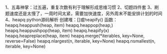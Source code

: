 1、五毒神掌：过五遍，重复次数有利于理解形成思维习惯
2、切题四件套
3、刷题速度还是太慢了，一周时间太紧，需要加快速度，另外周末不能安排计划的时间
4、heapq python源码解析
创建堆：[]或heapify()
函数：
    heapq.heappush(heap, item)
    heapq.heappop(heap,)    
    heapq.heappushpop(heap, item)
    heapq.heapify(x)
    heapq.heapreplace(heap, item)
    heapq.merge(*iterables, key=None, reverse=False)
    heapq.nlargest(n, iterable, key=None)
    heapq.nsmallest(n, iterable, key=None)
